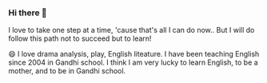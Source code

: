 ### Hi there 👋

I love to take one step at a time, 'cause that's all I can do now..
But I will do follow this path not to succeed but to learn! 


😄 I love drama analysis, play, English liteature. 
  I have been teaching English since 2004 in Gandhi school.
  I think I am very lucky to learn English, to be a mother, and to be in Gandhi school.  
    
  

